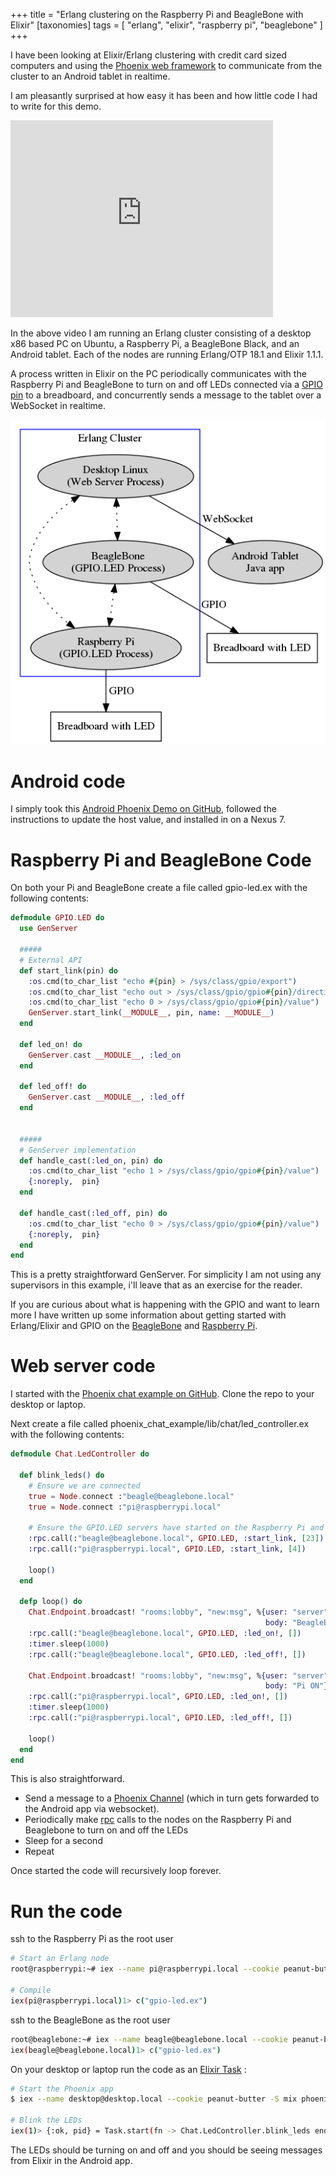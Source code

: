 +++
title = "Erlang clustering on the Raspberry Pi and BeagleBone with Elixir"
[taxonomies]
tags = [ "erlang", "elixir", "raspberry pi", "beaglebone" ]
+++


I have been looking at Elixir/Erlang clustering with credit card sized computers and using the [Phoenix web framework](http://www.phoenixframework.org) to communicate from the cluster to an Android tablet in realtime.


I am pleasantly surprised at how easy it has been and how little code I had to write for this demo.

<iframe width="420" height="315" src="https://www.youtube.com/embed/p8XyvRWchEI" frameborder="0" allowfullscreen></iframe>

In the above video I am running an Erlang cluster consisting of a desktop x86 based PC on Ubuntu, a Raspberry Pi, a BeagleBone Black, and an Android tablet. Each of the nodes are running Erlang/OTP 18.1 and Elixir 1.1.1.

A process written in Elixir on the PC periodically communicates with the Raspberry Pi and BeagleBone to turn on and off LEDs connected via a [GPIO pin](https://en.wikipedia.org/wiki/General-purpose_input/output) to a breadboard, and concurrently sends a message to the tablet over a WebSocket in realtime.


![graph](/images/embedded-elixir-cluster.dot.png)



# Android code
I simply took this [Android Phoenix Demo on GitHub](https://github.com/bryanjos/AndroidPhoenixDemo), followed the instructions to update the host value, and installed in on a Nexus 7.



# Raspberry Pi and BeagleBone Code

On both your Pi and BeagleBone create a file called gpio-led.ex with the following contents:

```elixir
defmodule GPIO.LED do
  use GenServer

  #####
  # External API
  def start_link(pin) do
    :os.cmd(to_char_list "echo #{pin} > /sys/class/gpio/export")
    :os.cmd(to_char_list "echo out > /sys/class/gpio/gpio#{pin}/direction")
    :os.cmd(to_char_list "echo 0 > /sys/class/gpio/gpio#{pin}/value")
    GenServer.start_link(__MODULE__, pin, name: __MODULE__)
  end

  def led_on! do
    GenServer.cast __MODULE__, :led_on
  end

  def led_off! do
    GenServer.cast __MODULE__, :led_off
  end


  #####
  # GenServer implementation
  def handle_cast(:led_on, pin) do
    :os.cmd(to_char_list "echo 1 > /sys/class/gpio/gpio#{pin}/value")
    {:noreply,  pin}
  end

  def handle_cast(:led_off, pin) do
    :os.cmd(to_char_list "echo 0 > /sys/class/gpio/gpio#{pin}/value")
    {:noreply,  pin}
  end
end
```

This is a pretty straightforward GenServer. For simplicity I am not using any supervisors in this example, i'll leave that as an exercise for the reader.

If you are curious about what is happening with the GPIO and want to learn more I have written up some information about getting started with Erlang/Elixir and GPIO on the [BeagleBone](@/blog/2015-12-09-embedded-elixir-beaglebone.md) and [Raspberry Pi](@/blog/2015-12-10-embedded-elixir-raspberry-pi.md).


# Web server code
I started with the [Phoenix chat example on GitHub](https://github.com/chrismccord/phoenix_chat_example). Clone the repo to your desktop or laptop.

Next create a file called phoenix\_chat\_example/lib/chat/led_controller.ex with the following contents:

```elixir
defmodule Chat.LedController do

  def blink_leds() do
    # Ensure we are connected
    true = Node.connect :"beagle@beaglebone.local"
    true = Node.connect :"pi@raspberrypi.local"

    # Ensure the GPIO.LED servers have started on the Raspberry Pi and BeagleBone
    :rpc.call(:"beagle@beaglebone.local", GPIO.LED, :start_link, [23])
    :rpc.call(:"pi@raspberrypi.local", GPIO.LED, :start_link, [4])

    loop()
  end

  defp loop() do
    Chat.Endpoint.broadcast! "rooms:lobby", "new:msg", %{user: "server",
                                                         body: "BeagleBone ON"}
    :rpc.call(:"beagle@beaglebone.local", GPIO.LED, :led_on!, [])
    :timer.sleep(1000)
    :rpc.call(:"beagle@beaglebone.local", GPIO.LED, :led_off!, [])

    Chat.Endpoint.broadcast! "rooms:lobby", "new:msg", %{user: "server",
                                                         body: "Pi ON"}
    :rpc.call(:"pi@raspberrypi.local", GPIO.LED, :led_on!, [])
    :timer.sleep(1000)
    :rpc.call(:"pi@raspberrypi.local", GPIO.LED, :led_off!, [])

    loop()
  end
end
```

This is also straightforward.

* Send a message to a [Phoenix Channel](http://www.phoenixframework.org/docs/channels) (which in turn gets forwarded to the Android app via websocket).
* Periodically make [rpc](http://www.erlang.org/doc/man/rpc.html) calls to the nodes on the Raspberry Pi and Beaglebone to turn on and off the LEDs
* Sleep for a second
* Repeat



Once started the code will recursively loop forever.

# Run the code

ssh to the Raspberry Pi as the root user

```sh
# Start an Erlang node
root@raspberrypi:~# iex --name pi@raspberrypi.local --cookie peanut-butter

# Compile
iex(pi@raspberrypi.local)1> c("gpio-led.ex")
```

ssh to the BeagleBone as the root user

```sh
root@beaglebone:~# iex --name beagle@beaglebone.local --cookie peanut-butter
iex(beagle@beaglebone.local)1> c("gpio-led.ex")
```

On your desktop or laptop run the code as an [Elixir Task](http://elixir-lang.org/docs/v1.1/elixir/Task.html) :


```sh
# Start the Phoenix app
$ iex --name desktop@desktop.local --cookie peanut-butter -S mix phoenix.server

# Blink the LEDs
iex(1)> {:ok, pid} = Task.start(fn -> Chat.LedController.blink_leds end)

```

The LEDs should be turning on and off and you should be seeing messages from Elixir in the Android app.
